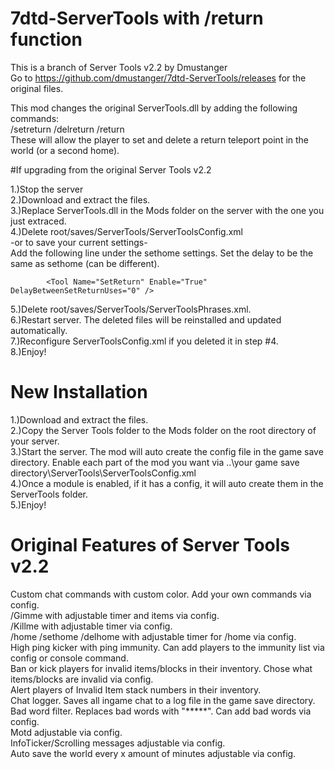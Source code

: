 # 7dtd-ServerTools with /return function
This is a branch of Server Tools v2.2  by Dmustanger<br>
Go to https://github.com/dmustanger/7dtd-ServerTools/releases for the original files.<br>

This mod changes the original ServerTools.dll by adding the following commands:<br>
/setreturn /delreturn /return <br>
These will allow the player to set and delete a return teleport point in the world (or a second home).<br>

#If upgrading from the original Server Tools v2.2

1.)Stop the server<br>
2.)Download and extract the files.<br>
3.)Replace ServerTools.dll in the Mods folder on the server with the one you just extraced.<br>
4.)Delete root/saves/ServerTools/ServerToolsConfig.xml<br>
		-or to save your current settings-<br>
   Add the following line under the sethome settings. Set the delay to be the same as sethome (can be different).<br>

```
        <Tool Name="SetReturn" Enable="True" DelayBetweenSetReturnUses="0" />
```

5.)Delete root/saves/ServerTools/ServerToolsPhrases.xml.<br>
6.)Restart server. The deleted files will be reinstalled and updated automatically. <br>
7.)Reconfigure ServerToolsConfig.xml if you deleted it in step #4.<br>
8.)Enjoy!<br>

# New Installation

1.)Download and extract the files.<br>
2.)Copy the Server Tools folder to the Mods folder on the root directory of your server.<br>
3.)Start the server. The mod will auto create the config file in the game save directory. Enable each part of the mod you want via ..\your game save directory\ServerTools\ServerToolsConfig.xml<br>
4.)Once a module is enabled, if it has a config, it will auto create them in the ServerTools folder.<br>
5.)Enjoy!

# Original Features of Server Tools v2.2
Custom chat commands with custom color. Add your own commands via config.<br>
/Gimme with adjustable timer and items via config.<br>
/Killme with adjustable timer via config.<br>
/home /sethome /delhome with adjustable timer for /home via config.<br>
High ping kicker with ping immunity. Can add players to the immunity list via config or console command.<br>
Ban or kick players for invalid items/blocks in their inventory. Chose what items/blocks are invalid via config.<br>
Alert players of Invalid Item stack numbers in their inventory.<br>
Chat logger. Saves all ingame chat to a log file in the game save directory.<br>
Bad word filter. Replaces bad words with "*****". Can add bad words via config.<br>
Motd adjustable via config.<br>
InfoTicker/Scrolling messages adjustable via config.<br>
Auto save the world every x amount of minutes adjustable via config.<br>

